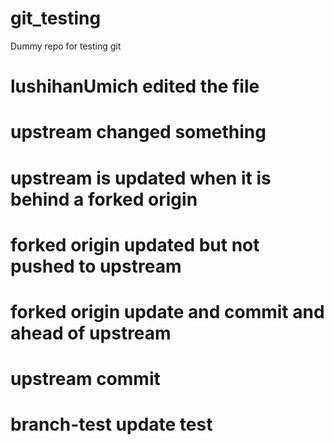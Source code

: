 # git_testing
Dummy repo for testing git
# lushihanUmich edited the file

# upstream changed something

# upstream is updated when it is behind a forked origin

# forked origin updated but not pushed to upstream


# forked origin update and commit and ahead of upstream

# upstream commit

# branch-test update test

